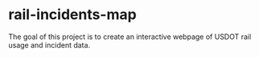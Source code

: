 # rail-incidents-map

The goal of this project is to create an interactive webpage of USDOT rail usage and incident data.